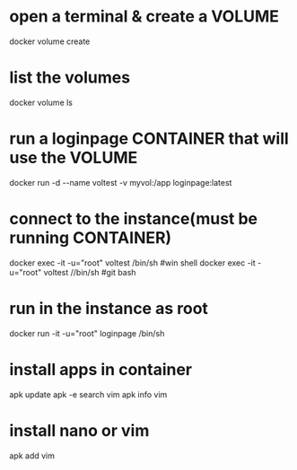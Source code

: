 # open a terminal & create a VOLUME
docker volume create 

# list the volumes
docker volume ls

# run a loginpage CONTAINER that will use the VOLUME
docker run -d --name voltest -v myvol:/app loginpage:latest

# connect to the instance(must be running CONTAINER)
docker exec -it -u="root" voltest /bin/sh #win shell
docker exec -it -u="root" voltest //bin/sh #git bash 

# run in the instance as root
docker run -it -u="root" loginpage /bin/sh

# install apps in container
apk update
apk -e search vim
apk info vim

# install nano or vim 
apk add vim


